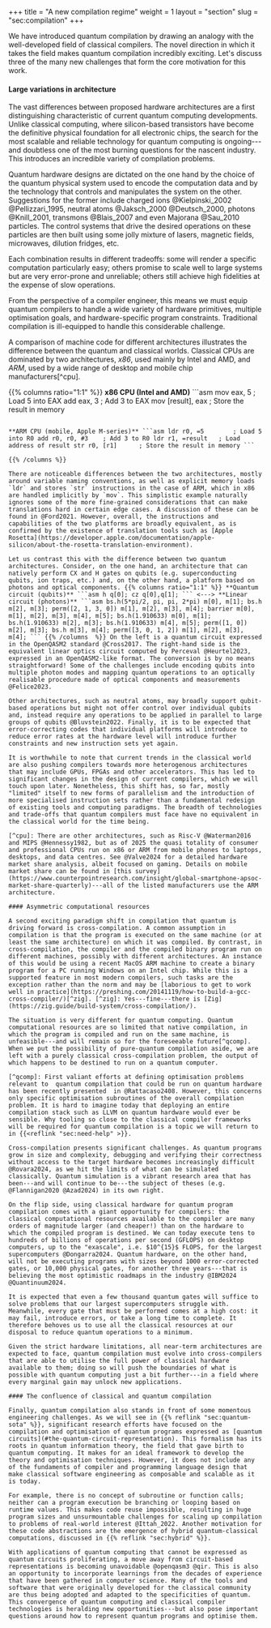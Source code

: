 +++ title = "A new compilation regime" weight = 1 layout = "section" slug = "sec:compilation" +++

We have introduced quantum compilation by drawing an analogy with the well-developed field of classical compilers. The novel direction in which it takes the field makes quantum compilation incredibly exciting. Let's discuss three of the many new challenges that form the core motivation for this work.

#### Large variations in architecture

The vast differences between proposed hardware architectures are a first distinguishing characteristic of current quantum computing developments. Unlike classical computing, where silicon-based transistors have become the definitive physical foundation for all electronic chips, the search for the most scalable and reliable technology for quantum computing is ongoing---and doubtless one of the most burning questions for the nascent industry. This introduces an incredible variety of compilation problems.

Quantum hardware designs are dictated on the one hand by the choice of the quantum physical system used to encode the computation data and by the technology that controls and manipulates the system on the other. Suggestions for the former include charged ions @Kielpinski_2002 @Pellizzari_1995, neutral atoms @Jaksch_2000 @Deutsch_2000, photons @Knill_2001, transmons @Blais_2007 and even Majorana @Sau_2010 particles. The control systems that drive the desired operations on these particles are then built using some jolly mixture of lasers, magnetic fields, microwaves, dilution fridges, etc.

Each combination results in different tradeoffs: some will render a specific computation particularly easy; others promise to scale well to large systems but are very error-prone and unreliable; others still achieve high fidelities at the expense of slow operations.

From the perspective of a compiler engineer, this means we must equip quantum compilers to handle a wide variety of hardware primitives, multiple optimisation goals, and hardware-specific program constraints. Traditional compilation is ill-equipped to handle this considerable challenge.

A comparison of machine code for different architectures illustrates the difference between the quantum and classical worlds. Classical CPUs are dominated by two architectures, *x86*, used mainly by Intel and AMD, and *ARM*, used by a wide range of desktop and mobile chip manufacturers[^cpu].

{{% columns ratio="1:1" %}} **x86 CPU (Intel and AMD)** ```asm mov eax, 5        ; Load 5 into EAX add eax, 3        ; Add 3 to EAX mov [result], eax ; Store the result in memory

``` <--->

**ARM CPU (mobile, Apple M-series)** ```asm ldr r0, =5        ; Load 5 into R0 add r0, r0, #3    ; Add 3 to R0 ldr r1, =result   ; Load address of result str r0, [r1]      ; Store the result in memory ```

{{% /columns %}}

There are noticeable differences between the two architectures, mostly around variable naming conventions, as well as explicit memory loads `ldr` and stores `str` instructions in the case of ARM, which in x86 are handled implicitly by `mov`. This simplistic example naturally ignores some of the more fine-grained considerations that can make translations hard in certain edge cases. A discussion of these can be found in @Ford2021. However, overall, the instructions and capabilities of the two platforms are broadly equivalent, as is confirmed by the existence of translation tools such as [Apple Rosetta](https://developer.apple.com/documentation/apple-silicon/about-the-rosetta-translation-environment).

Let us contrast this with the difference between two quantum architectures. Consider, on the one hand, an architecture that can natively perform CX and H gates on qubits (e.g. superconducting qubits, ion traps, etc.) and, on the other hand, a platform based on photons and optical components. {{% columns ratio="1:1" %}} **Quantum circuit (qubits)** ```asm h q[0]; cz q[0],q[1]; ``` <---> **Linear circuit (photons)** ```asm bs.h(5*pi/2, pi, pi, 2*pi) m[0], m[1]; bs.h m[2], m[3]; perm([2, 1, 3, 0]) m[1], m[2], m[3], m[4]; barrier m[0], m[1], m[2], m[3], m[4], m[5]; bs.h(1.910633) m[0], m[1]; bs.h(1.910633) m[2], m[3]; bs.h(1.910633) m[4], m[5]; perm([1, 0]) m[2], m[3]; bs.h m[3], m[4]; perm([3, 0, 1, 2]) m[1], m[2], m[3], m[4]; ``` {{% /columns  %}} On the left is a quantum circuit expressed in the OpenQASM2 standard @Cross2017. The right-hand side is the equivalent linear optics circuit computed by Perceval @Heurtel2023, expressed in an OpenQASM2-like format. The conversion is by no means straightforward! Some of the challenges include encoding qubits into multiple photon modes and mapping quantum operations to an optically realisable procedure made of optical components and measurements @Felice2023.

Other architectures, such as neutral atoms, may broadly support qubit-based operations but might not offer control over individual qubits and, instead require any operations to be applied in parallel to large groups of qubits @Bluvstein2022. Finally, it is to be expected that error-correcting codes that individual platforms will introduce to reduce error rates at the hardware level will introduce further constraints and new instruction sets yet again.

It is worthwhile to note that current trends in the classical world are also pushing compilers towards more heterogenous architectures that may include GPUs, FPGAs and other accelerators. This has led to significant changes in the design of current compilers, which we will touch upon later. Nonetheless, this shift has, so far, mostly "limited" itself to new forms of parallelism and the introduction of more specialised instruction sets rather than a fundamental redesign of existing tools and computing paradigms. The breadth of technologies and trade-offs that quantum compilers must face have no equivalent in the classical world for the time being.

[^cpu]: There are other architectures, such as Risc-V @Waterman2016 and MIPS @Hennessy1982, but as of 2025 the quasi totality of consumer and professional CPUs run on x86 or ARM from mobile phones to laptops, desktops, and data centres. See @Valve2024 for a detailed hardware market share analysis, albeit focused on gaming. Details on mobile market share can be found in [this survey](https://www.counterpointresearch.com/insight/global-smartphone-apsoc-market-share-quarterly)---all of the listed manufacturers use the ARM architecture.

#### Asymmetric computational resources

A second exciting paradigm shift in compilation that quantum is driving forward is cross-compilation. A common assumption in compilation is that the program is executed on the same machine (or at least the same architecture) on which it was compiled. By contrast, in cross-compilation, the compiler and the compiled binary program run on different machines, possibly with different architectures. An instance of this would be using a recent MacOS ARM machine to create a binary program for a PC running Windows on an Intel chip. While this is a supported feature in most modern compilers, such tasks are the exception rather than the norm and may be [laborious to get to work well in practice](https://preshing.com/20141119/how-to-build-a-gcc-cross-compiler/)[^zig]. [^zig]: Yes---fine---there is [Zig](https://zig.guide/build-system/cross-compilation/).

The situation is very different for quantum computing. Quantum computational resources are so limited that native compilation, in which the program is compiled and run on the same machine, is unfeasible---and will remain so for the foreseeable future[^qcomp]. When we put the possibility of pure-quantum compilation aside, we are left with a purely classical cross-compilation problem, the output of which happens to be destined to run on a quantum computer.

[^qcomp]: First valiant efforts at defining optimisation problems relevant to  quantum compilation that could be run on quantum hardware has been recently presented  in @Rattacaso2408. However, this concerns only specific optimisation subroutines of the overall compilation problem. It is hard to imagine today that deploying an entire compilation stack such as LLVM on quantum hardware would ever be sensible. Why tooling so close to the classical compiler frameworks will be required for quantum compilation is a topic we will return to in {{<reflink "sec:need-help" >}}.

Cross-compilation presents significant challenges. As quantum programs grow in size and complexity, debugging and verifying their correctness without access to the target hardware becomes increasingly difficult @Rovara2024, as we hit the limits of what can be simulated classically. Quantum simulation is a vibrant research area that has been---and will continue to be---the subject of theses (e.g. @Flannigan2020 @Azad2024) in its own right.

On the flip side, using classical hardware for quantum program compilation comes with a giant opportunity for compilers: the classical computational resources available to the compiler are many orders of magnitude larger (and cheaper!) than on the hardware to which the compiled program is destined. We can today execute tens to hundreds of billions of operations per second (GFLOPS) on desktop computers, up to the "exascale", i.e. $10^{15}$ FLOPS, for the largest supercomputers @Dongarra2024. Quantum hardware, on the other hand, will not be executing programs with sizes beyond 1000 error-corrected gates, or 10,000 physical gates, for another three years---that is believing the most optimistic roadmaps in the industry @IBM2024 @Quantinuum2024.

It is expected that even a few thousand quantum gates will suffice to solve problems that our largest supercomputers struggle with. Meanwhile, every gate that must be performed comes at a high cost: it may fail, introduce errors, or take a long time to complete. It therefore behoves us to use all the classical resources at our disposal to reduce quantum operations to a minimum.

Given the strict hardware limitations, all near-term architectures are expected to face, quantum compilation must evolve into cross-compilers that are able to utilise the full power of classical hardware available to them; doing so will push the boundaries of what is possible with quantum computing just a bit further---in a field where every marginal gain may unlock new applications.

#### The confluence of classical and quantum compilation

Finally, quantum compilation also stands in front of some momentous engineering challenges. As we will see in {{% reflink "sec:quantum-sota" %}}, significant research efforts have focused on the compilation and optimisation of quantum programs expressed as [quantum circuits](#the-quantum-circuit-representation). This formalism has its roots in quantum information theory, the field that gave birth to quantum computing. It makes for an ideal framework to develop the theory and optimisation techniques. However, it does not include any of the fundaments of compiler and programming language design that make classical software engineering as composable and scalable as it is today.

For example, there is no concept of subroutine or function calls; neither can a program execution be branching or looping based on runtime values. This makes code reuse impossible, resulting in huge program sizes and unsurmountable challenges for scaling up compilation to problems of real-world interest @Ittah_2022. Another motivation for these code abstractions are the emergence of hybrid quantum-classical computations, discussed in {{% reflink "sec:hybrid" %}}.

With applications of quantum computing that cannot be expressed as quantum circuits proliferating, a move away from circuit-based representations is becoming unavoidable @openqasm3 @qir. This is also an opportunity to incorporate learnings from the decades of experience that have been gathered in computer science. Many of the tools and software that were originally developed for the classical community are thus being adopted and adapted to the specificities of quantum. This convergence of quantum computing and classical compiler technologies is heralding new opportunities---but also pose important questions around how to represent quantum programs and optimise them. 